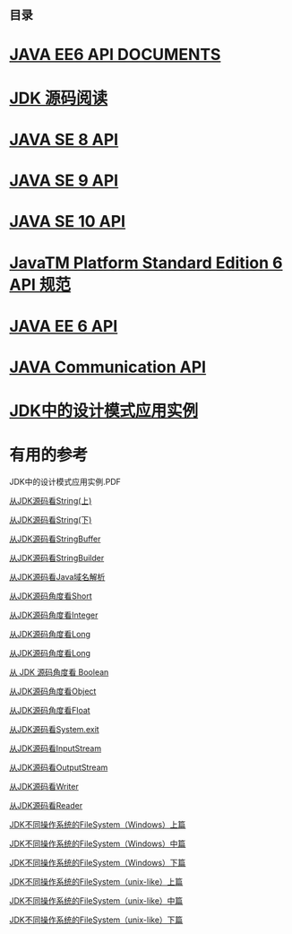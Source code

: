 
目录
---

#   [JAVA EE6 API DOCUMENTS](http://tool.oschina.net/apidocs/apidoc?api=javaEE6)
#   [JDK 源码阅读](https://github.com/stevenli91748/JAVA-Architecture/blob/master/SourceCode/JDK1.8SourceCode.md)

#   [JAVA SE 8 API](https://docs.oracle.com/javase/8/docs/api/)

#   [JAVA SE 9 API](https://docs.oracle.com/javase/9/docs/api/overview-summary.html)

#   [JAVA SE 10 API](https://docs.oracle.com/javase/10/docs/api/overview-summary.html)

#   [JavaTM Platform Standard Edition 6 API 规范](http://www.cjsdn.net/doc/jdk60/index.html?overview-summary.html)

#   [JAVA EE 6 API](https://docs.oracle.com/javaee/6/api/)

#   [JAVA  Communication API](https://docs.oracle.com/cd/E17802_01/products/products/javacomm/reference/api/javax/comm/package-summary.html)



#   [JDK中的设计模式应用实例]()


# 有用的参考

JDK中的设计模式应用实例.PDF


[从JDK源码看String(上)](https://mp.weixin.qq.com/s?__biz=MjM5MzA1Mzc3Nw==&mid=2247484623&idx=1&sn=5bc4c40498d62e778ab045438096c67b&chksm=a69da9f191ea20e74d1b747eacce3f04e2b3b5f6265ec1a2bb2a2a7d0f6c38a118569277289f&scene=21#wechat_redirect)

[从JDK源码看String(下)](https://mp.weixin.qq.com/s?__biz=MjM5MzA1Mzc3Nw==&mid=2247484627&idx=1&sn=2afa783ef1626d7f6b7000a5cdce7a8a&chksm=a69da9ed91ea20fbeb030e79a7d556d5dfb80dd234cfc9f44332c0091c349321c79047923295&scene=21#wechat_redirect)

[从JDK源码看StringBuffer](https://mp.weixin.qq.com/s?__biz=MjM5MzA1Mzc3Nw==&mid=2247484508&idx=1&sn=d53dd7af2806a4c2aa50e124b2eb5c37&chksm=a69da96291ea20748569bc795ee8780775af677d0748e840ccfafcbfc8aa5b4fc2683b47ce96&scene=21#wechat_redirect)

[从JDK源码看StringBuilder](https://mp.weixin.qq.com/s?__biz=MjM5MzA1Mzc3Nw==&mid=2247484489&idx=1&sn=d1eb0f0efb4b3999c0e132b16aeb285d&chksm=a69da97791ea2061c0646044009836f8eb2008209af58eb6be1eff0bba20bc2a362ba303a027&scene=21#wechat_redirect)

[从JDK源码看Java域名解析](https://mp.weixin.qq.com/s?__biz=MjM5MzA1Mzc3Nw==&mid=2247484339&idx=1&sn=c7ac4ca4a567e78c6f9b246955a9864e&chksm=a69dae8d91ea279bd0bfd237a23303881c7d3c49a91e4bca1c5d6b809b90d65a5bdab9235bbe&scene=21#wechat_redirect)





[从JDK源码角度看Short](https://mp.weixin.qq.com/s?__biz=MjM5MzA1Mzc3Nw==&mid=2247483926&idx=1&sn=f768b06a9979c363f758a43fb92534bb&chksm=a69daf2891ea263e832bca66c0f8ae8bd7350b8b8629306a19fd56bb0bb80fe24c2d696692e7&scene=21#wechat_redirect)

[从JDK源码角度看Integer](https://mp.weixin.qq.com/s?__biz=MjM5MzA1Mzc3Nw==&mid=2247483937&idx=1&sn=f8d891ec753e33cf5b11f531ae3dc857&chksm=a69daf1f91ea260906d99263f9dc2783c29ea521de456a0b98b9ec46a4b62ed9a3535f7c5cb4&scene=21#wechat_redirect)

[从JDK源码角度看Long](https://mp.weixin.qq.com/s?__biz=MjM5MzA1Mzc3Nw==&mid=2247483967&idx=1&sn=057417264f8ac07dad035bc1d66ac4a8&chksm=a69daf0191ea26177934386dcf21407a70fd6d69e8717b526c8baa3a73e5c3fdda9cfe5c6a71&scene=21#wechat_redirect)

[从JDK源码角度看Long](https://mp.weixin.qq.com/s?__biz=MjM5MzA1Mzc3Nw==&mid=2247483967&idx=1&sn=057417264f8ac07dad035bc1d66ac4a8&chksm=a69daf0191ea26177934386dcf21407a70fd6d69e8717b526c8baa3a73e5c3fdda9cfe5c6a71&scene=21#wechat_redirect)



[从 JDK 源码角度看 Boolean](https://mp.weixin.qq.com/s?__biz=MjM5MzA1Mzc3Nw==&mid=2247483887&idx=1&sn=bf7a77740aa817034b8abeaf2fecc236&chksm=a69dacd191ea25c7aba00d0355c6a4021a8bb1b371e57b3561c9b593c39a3145eec5240c08b2&scene=21#wechat_redirect)

[从JDK源码角度看Object](https://mp.weixin.qq.com/s?__biz=MjM5MzA1Mzc3Nw==&mid=2247483894&idx=1&sn=f469d097db8666f9d439f14a48dadcd9&chksm=a69dacc891ea25deb0ac29276b88ef38e910fd81d6d3e781cd13eb621e91a00d04509cbe8dea&scene=21#wechat_redirect)

[从JDK源码角度看Float]()



[从JDK源码看System.exit](https://mp.weixin.qq.com/s?__biz=MjM5MzA1Mzc3Nw==&mid=2247483992&idx=1&sn=65e072ed84780e05e551c147908c15b8&chksm=a69daf6691ea2670a6dfb7f4a015a2d64678aa1b17fe6194845a252387af8502cc091fd31cfc&scene=21#wechat_redirect)

[从JDK源码看InputStream](https://mp.weixin.qq.com/s?__biz=MjM5MzA1Mzc3Nw==&mid=2247484022&idx=1&sn=e585747b49387b29a64561c7a0e181d1&chksm=a69daf4891ea265e671608fe5315859ad4bcd92e456b2cb1a3633c6b5bc4d680f48e2eb974d2&scene=21#wechat_redirect)

[从JDK源码看OutputStream](https://mp.weixin.qq.com/s?__biz=MjM5MzA1Mzc3Nw==&mid=2247484118&idx=1&sn=748538031e6e7832c99d6919cfe69d2b&chksm=a69dafe891ea26fe4b657692cee95b8adbd076b0cf2f6d2a0b4e6d8e4e379bd1647d2383bd44&scene=21#wechat_redirect)

[从JDK源码看Writer](https://mp.weixin.qq.com/s?__biz=MjM5MzA1Mzc3Nw==&mid=2247484010&idx=1&sn=72709a17e5ce9a1b23e00322d2ea2c28&chksm=a69daf5491ea26425d92307b03debb6d573e5a4351c54270272b2df2b0882e77511f485124c5&scene=21#wechat_redirect)

[从JDK源码看Reader](https://mp.weixin.qq.com/s?__biz=MjM5MzA1Mzc3Nw==&mid=2247484126&idx=1&sn=10e13aa9f1e62092244aaab522e0a092&chksm=a69dafe091ea26f6f33c98572266391a7924fdbba6a96553edaabcc8ae90af86763285eec1f7&scene=21#wechat_redirect)

[JDK不同操作系统的FileSystem（Windows）上篇](https://mp.weixin.qq.com/s?__biz=MjM5MzA1Mzc3Nw==&mid=2247484030&idx=1&sn=92edb2e331437c5969eda5cbc5afe245&chksm=a69daf4091ea26564b984b2a652944e78cae1f402e6b03fba94c8eaa2b9c8db1502bed5b6631&scene=21#wechat_redirect)

[JDK不同操作系统的FileSystem（Windows）中篇](https://mp.weixin.qq.com/s?__biz=MjM5MzA1Mzc3Nw==&mid=2247484037&idx=1&sn=a06f1a5172a73693579cbbe292eb37e2&chksm=a69dafbb91ea26ada4ec6739a82fc7d34c269fb0674d2b2ea71349fd27aae503bd0d969f8392&scene=21#wechat_redirect)

[JDK不同操作系统的FileSystem（Windows）下篇](https://mp.weixin.qq.com/s?__biz=MjM5MzA1Mzc3Nw==&mid=2247484090&idx=1&sn=2729438dd97c562ac50565b7b0befba0&chksm=a69daf8491ea2692e25494acdbcd3a77e57aaec1330a296fb3191c1e7e757d4ac58def120f6a&scene=21#wechat_redirect)

[JDK不同操作系统的FileSystem（unix-like）上篇](https://mp.weixin.qq.com/s?__biz=MjM5MzA1Mzc3Nw==&mid=2247484105&idx=1&sn=ac5e932b1b0ec20cdf1f0c1be545d91a&chksm=a69daff791ea26e1f6ecb4995c866da7ee24baff3d56c31bb4fd46dde709bf21141ce1665b35&scene=21#wechat_redirect)

[JDK不同操作系统的FileSystem（unix-like）中篇](https://mp.weixin.qq.com/s?__biz=MjM5MzA1Mzc3Nw==&mid=2247484108&idx=1&sn=0fbd9fd31b713c2dd8317084f9969727&chksm=a69daff291ea26e48ac8bd21ea40b68f90c4c9fe7300fef63644e9b83dbda79b0921b08038c4&scene=21#wechat_redirect)

[JDK不同操作系统的FileSystem（unix-like）下篇](https://mp.weixin.qq.com/s?__biz=MjM5MzA1Mzc3Nw==&mid=2247484111&idx=1&sn=06bc82b2575221bf66634f30af05bc58&chksm=a69daff191ea26e724a800110e9f8e571a88e0c1de7bad4d54f0ac66e3a7062626a2779d3490&scene=21#wechat_redirect)

